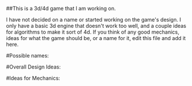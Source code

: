 ##This is a 3d/4d game that I am working on. 

I have not decided on a name or started working on the game's design. I only have a basic 3d engine that doesn't work too well, and a couple ideas for algorithms to make it sort of 4d. If you think of any good mechanics, ideas for what the game should be, or a name for it, edit this file and add it here.

#Possible names:



#Overall Design Ideas:



#Ideas for Mechanics:


